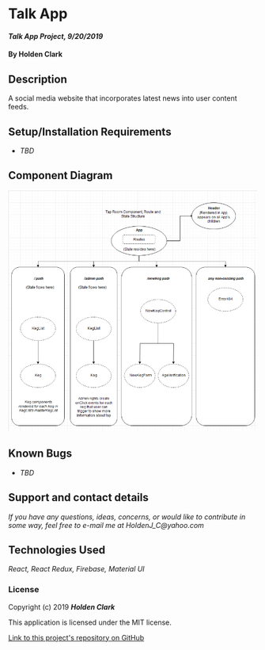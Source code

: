 # Talk App

#### _Talk App Project, 9/20/2019_

#### By **Holden Clark**

## Description

A social media website that incorporates latest news into user content feeds.

## Setup/Installation Requirements

* _TBD_

## Component Diagram

![alt-text](https://github.com/HoldenJC/tap-room-react/blob/master/component-diagram.png)

## Known Bugs
* _TBD_

## Support and contact details

_If you have any questions, ideas, concerns, or would like to contribute in some way, feel free to e-mail me at HoldenJ_C@yahoo.com_

## Technologies Used
_React,_
_React Redux,_
_Firebase,_
_Material UI_

### License

Copyright (c) 2019 **_Holden Clark_**

This application is licensed under the MIT license.

[Link to this project's repository on GitHub](https://github.com/HoldenJC/talk-app)